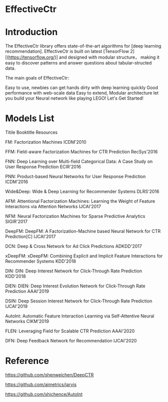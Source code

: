# EffectiveCtr

# Introduction
The EffectiveCtr library offers state-of-the-art algorithms for [deep learning recommendation]. EffectiveCtr is built on latest [TensorFlow 2][(https://tensorflow.org/)] and designed with modular structure， making it easy to discover patterns and answer questions about tabular-structed data.

The main goals of EffectiveCtr:

Easy to use, newbies can get hands dirty with deep learning quickly
Good performance with web-scale data
Easy to extend, Modular architecture let you build your Neural network like playing LEGO!
Let's Get Started!

# Models List

Titile	Booktitle	Resources

FM: Factorization Machines	ICDM'2010

FFM: Field-aware Factorization Machines for CTR Prediction	RecSys'2016

FNN: Deep Learning over Multi-field Categorical Data: A Case Study on User Response Prediction	ECIR'2016	

PNN: Product-based Neural Networks for User Response Prediction	ICDM'2016	

Wide&Deep: Wide & Deep Learning for Recommender Systems	DLRS'2016

AFM: Attentional Factorization Machines: Learning the Weight of Feature Interactions via Attention Networks	IJCAI'2017	

NFM: Neural Factorization Machines for Sparse Predictive Analytics	SIGIR'2017

DeepFM: DeepFM: A Factorization-Machine based Neural Network for CTR Prediction[C]	IJCAI'2017

DCN: Deep & Cross Network for Ad Click Predictions	ADKDD'2017

xDeepFM: xDeepFM: Combining Explicit and Implicit Feature Interactions for Recommender Systems	KDD'2018

DIN: DIN: Deep Interest Network for Click-Through Rate Prediction	KDD'2018

DIEN: DIEN: Deep Interest Evolution Network for Click-Through Rate Prediction	AAAI'2019	

DSIN: Deep Session Interest Network for Click-Through Rate Prediction	IJCAI'2019

AutoInt: Automatic Feature Interaction Learning via Self-Attentive Neural Networks	CIKM'2019

FLEN: Leveraging Field for Scalable CTR Prediction	AAAI'2020

DFN: Deep Feedback Network for Recommendation	IJCAI'2020

# Reference

https://github.com/shenweichen/DeepCTR

https://github.com/aimetrics/jarvis

https://github.com/shichence/AutoInt

